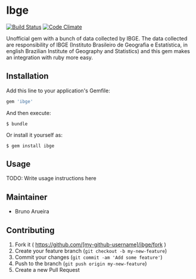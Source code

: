 # Ibge

[![Build Status](https://travis-ci.org/brunoarueira/ibge.svg?branch=master)](https://travis-ci.org/brunoarueira/ibge)
[![Code Climate](https://codeclimate.com/github/brunoarueira/ibge/badges/gpa.svg)](https://codeclimate.com/github/brunoarueira/ibge)

Unofficial gem with a bunch of data collected by IBGE. The data collected are responsibility of IBGE (Instituto Brasileiro de Geografia e Estatística, in english Brazilian Institute of Geography and Statistics) and this gem makes an integration with ruby more easy.

## Installation

Add this line to your application's Gemfile:

```ruby
gem 'ibge'
```

And then execute:

    $ bundle

Or install it yourself as:

    $ gem install ibge

## Usage

TODO: Write usage instructions here

## Maintainer

- Bruno Arueira

## Contributing

1. Fork it ( https://github.com/[my-github-username]/ibge/fork )
2. Create your feature branch (`git checkout -b my-new-feature`)
3. Commit your changes (`git commit -am 'Add some feature'`)
4. Push to the branch (`git push origin my-new-feature`)
5. Create a new Pull Request
